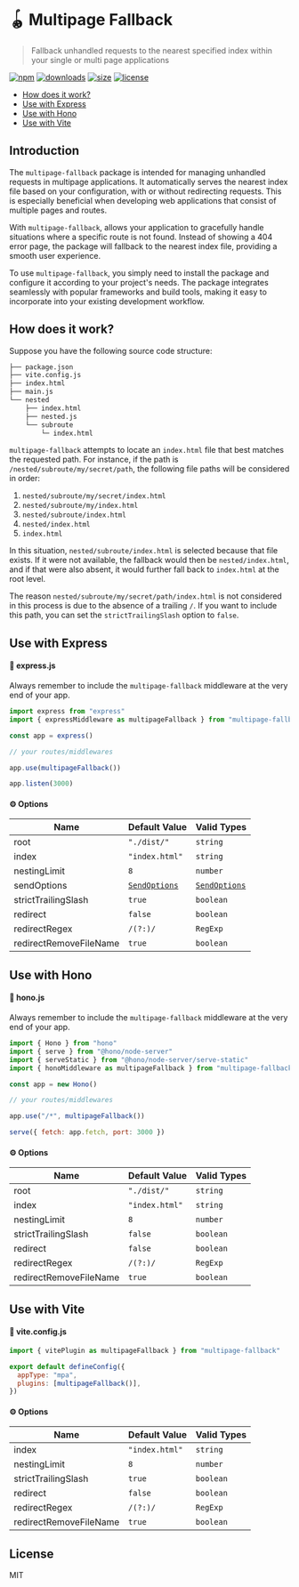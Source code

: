 # 🪀 Multipage Fallback

> Fallback unhandled requests to the nearest specified index within your single or multi page applications

[![npm](https://img.shields.io/npm/v/multipage-fallback?labelColor=24292E&color=cf2b2b)](https://www.npmjs.org/package/multipage-fallback)
[![downloads](https://img.shields.io/npm/dt/multipage-fallback?labelColor=24292E&color=0c9943)](https://www.npmjs.org/package/multipage-fallback)
[![size](https://img.shields.io/bundlephobia/minzip/multipage-fallback?labelColor=24292E&color=0c53b0)](https://www.npmjs.org/package/multipage-fallback)
[![license](https://img.shields.io/npm/l/multipage-fallback?labelColor=24292E&color=e0a804)](https://www.npmjs.org/package/multipage-fallback)

- [How does it work?](#how-does-it-work)
- [Use with Express](#use-with-express)
- [Use with Hono](#use-with-hono)
- [Use with Vite](#use-with-vite)

## Introduction <!-- omit in toc -->

The `multipage-fallback` package is intended for managing unhandled requests in multipage applications. It automatically serves the nearest index file based on your configuration, with or without redirecting requests. This is especially beneficial when developing web applications that consist of multiple pages and routes.

With `multipage-fallback`, allows your application to gracefully handle situations where a specific route is not found. Instead of showing a 404 error page, the package will fallback to the nearest index file, providing a smooth user experience.

To use `multipage-fallback`, you simply need to install the package and configure it according to your project's needs. The package integrates seamlessly with popular frameworks and build tools, making it easy to incorporate into your existing development workflow.

## How does it work?

Suppose you have the following source code structure:

```md
├── package.json
├── vite.config.js
├── index.html
├── main.js
└── nested
    ├── index.html
    ├── nested.js
    └── subroute
        └─ index.html
```

`multipage-fallback` attempts to locate an `index.html` file that best matches the requested path. For instance, if the path is `/nested/subroute/my/secret/path`, the following file paths will be considered in order:

1. `nested/subroute/my/secret/index.html`
2. `nested/subroute/my/index.html`
3. `nested/subroute/index.html`
4. `nested/index.html`
5. `index.html`

In this situation, `nested/subroute/index.html` is selected because that file exists. If it were not available, the fallback would then be `nested/index.html`, and if that were also absent, it would further fall back to `index.html` at the root level.

The reason `nested/subroute/my/secret/path/index.html` is not considered in this process is due to the absence of a trailing `/`. If you want to include this path, you can set the `strictTrailingSlash` option to `false`.

## Use with Express

#### 📄 express.js

Always remember to include the `multipage-fallback` middleware at the very end of your app.

```js
import express from "express"
import { expressMiddleware as multipageFallback } from "multipage-fallback"

const app = express()

// your routes/middlewares

app.use(multipageFallback())

app.listen(3000)
```

#### ⚙️ Options

| Name                   | Default Value      | Valid Types        |
| ---------------------- | ------------------ | ------------------ |
| root                   | `"./dist/"`        | `string`           |
| index                  | `"index.html"`     | `string`           |
| nestingLimit           | `8`                | `number`           |
| sendOptions            | [`SendOptions`][1] | [`SendOptions`][1] |
| strictTrailingSlash    | `true`             | `boolean`          |
| redirect               | `false`            | `boolean`          |
| redirectRegex          | `/(?:)/`           | `RegExp`           |
| redirectRemoveFileName | `true`             | `boolean`          |

## Use with Hono

#### 📄 hono.js

Always remember to include the `multipage-fallback` middleware at the very end of your app.

```js
import { Hono } from "hono"
import { serve } from "@hono/node-server"
import { serveStatic } from "@hono/node-server/serve-static"
import { honoMiddleware as multipageFallback } from "multipage-fallback"

const app = new Hono()

// your routes/middlewares

app.use("/*", multipageFallback())

serve({ fetch: app.fetch, port: 3000 })
```

#### ⚙️ Options

| Name                   | Default Value  | Valid Types |
| ---------------------- | -------------- | ----------- |
| root                   | `"./dist/"`    | `string`    |
| index                  | `"index.html"` | `string`    |
| nestingLimit           | `8`            | `number`    |
| strictTrailingSlash    | `false`         | `boolean`   |
| redirect               | `false`        | `boolean`   |
| redirectRegex          | `/(?:)/`       | `RegExp`    |
| redirectRemoveFileName | `true`         | `boolean`   |

## Use with Vite

#### 📄 vite.config.js

```js
import { vitePlugin as multipageFallback } from "multipage-fallback"

export default defineConfig({
  appType: "mpa",
  plugins: [multipageFallback()],
})
```

#### ⚙️ Options

| Name                   | Default Value  | Valid Types |
| ---------------------- | -------------- | ----------- |
| index                  | `"index.html"` | `string`    |
| nestingLimit           | `8`            | `number`    |
| strictTrailingSlash    | `true`         | `boolean`   |
| redirect               | `false`        | `boolean`   |
| redirectRegex          | `/(?:)/`       | `RegExp`    |
| redirectRemoveFileName | `true`         | `boolean`   |

## License <!-- omit in toc -->

MIT

[1]: https://expressjs.com/en/api.html#res.sendFile
